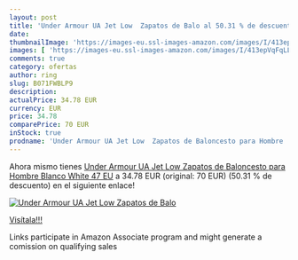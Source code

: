 ```yaml
---
layout: post
title: 'Under Armour UA Jet Low  Zapatos de Balo al 50.31 % de descuento'
date: 
thumbnailImage: 'https://images-eu.ssl-images-amazon.com/images/I/413epVqFqLL._SL200_.jpg'
images: [ 'https://images-eu.ssl-images-amazon.com/images/I/413epVqFqLL._SL200_.jpg' ]
comments: true
category: ofertas
author: ring
slug: B071FWBLP9
description:
actualPrice: 34.78 EUR
currency: EUR
price: 34.78
comparePrice: 70 EUR
inStock: true
prodname: 'Under Armour UA Jet Low  Zapatos de Baloncesto para Hombre  Blanco  White   47 EU'
---
```


Ahora mismo tienes [Under Armour UA Jet Low  Zapatos de Baloncesto para Hombre  Blanco  White   47 EU](https://www.amazon.es/dp/B071FWBLP9/?tag=tolees-21) a 34.78 EUR (original: 70 EUR) (50.31 %  de descuento) en el siguiente enlace!

[![Under Armour UA Jet Low  Zapatos de Balo](https://images-eu.ssl-images-amazon.com/images/I/413epVqFqLL._SL200_.jpg)](https://www.amazon.es/dp/B071FWBLP9/?tag=tolees-21)

[Visítala!!!](https://www.amazon.es/dp/B071FWBLP9/?tag=tolees-21)

Links participate in Amazon Associate program and might generate a comission on qualifying sales
